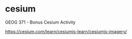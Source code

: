 # cesium
GEOG 371 - Bonus Cesium Activity

https://cesium.com/learn/cesiumjs-learn/cesiumjs-imagery/
